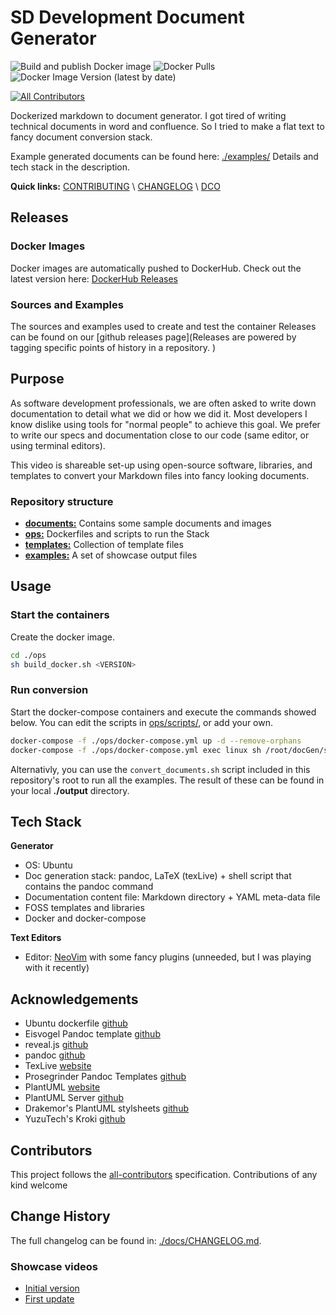 # SD Development Document Generator

![Build and publish Docker image](https://github.com/sddevelopment-be/document-generation/workflows/Build%20and%20publish%20Docker%20image/badge.svg) ![Docker Pulls](https://img.shields.io/docker/pulls/sddevelopmentbe/docgen) ![Docker Image Version (latest by date)](https://img.shields.io/docker/v/sddevelopmentbe/docgen)
<!-- ALL-CONTRIBUTORS-BADGE:START - Do not remove or modify this section -->
[![All Contributors](https://img.shields.io/badge/all_contributors-13-orange.svg?style=flat-square)](#contributors)
<!-- ALL-CONTRIBUTORS-BADGE:END --> 

Dockerized markdown to document generator. 
I got tired of writing technical documents in word and confluence.
So I tried to make a flat text to fancy document conversion stack.  

Example generated documents can be found here: [./examples/](../examples/)
Details and tech stack in the description.

**Quick links:**   [CONTRIBUTING](./CONTRIBUTING.md) \\ [CHANGELOG](./CHANGELOG.md) \\ [DCO](./DCO.md)

## Releases

### Docker Images
Docker images are automatically pushed to DockerHub.
Check out the latest version here: [DockerHub Releases](https://hub.docker.com/repository/docker/sddevelopmentbe/docgen/general)

### Sources and Examples
The sources and examples used to create and test the container Releases
can be found on our [github releases page](Releases are powered by tagging specific points of history in a repository. )

## Purpose

As software development professionals, we are often asked to write down documentation to detail what we did or how we did it. Most developers I know dislike using tools for "normal people" to  achieve this goal. We prefer to write our specs and documentation close to our code (same editor, or using terminal editors).

This video is shareable set-up using open-source software, libraries, and templates to convert your Markdown files into fancy looking documents.

### Repository structure

* [**documents:**](../documents) Contains some sample documents and images
* [**ops:**](../ops) Dockerfiles and scripts to run the Stack
* [**templates:**](../ops/templates) Collection of template files 
* [**examples:**](../examples) A set of showcase output files 

## Usage

### Start the containers

Create the docker image.
```bash
cd ./ops
sh build_docker.sh <VERSION>
```
### Run conversion

Start the docker-compose containers and execute the commands showed below.
You can edit the scripts in [ops/scripts/](../ops/scripts/), or add your own.


```bash
docker-compose -f ./ops/docker-compose.yml up -d --remove-orphans
docker-compose -f ./ops/docker-compose.yml exec linux sh /root/docGen/scripts/doc_runner.sh documents/document_sample.md document sdd-base
```

Alternativly, you can use the `convert_documents.sh` script included in this repository's root
to run all the examples. The result of these can be found in your local **./output** directory.

## Tech Stack

**Generator**
* OS: Ubuntu
* Doc generation stack: pandoc, LaTeX (texLive) + shell script that contains the pandoc command
* Documentation content file: Markdown directory + YAML meta-data file
* FOSS templates and libraries
* Docker and docker-compose

**Text Editors**
* Editor: [NeoVim](https://neovim.io/) with some fancy plugins (unneeded, but I was playing with it recently)

## Acknowledgements

* Ubuntu dockerfile [github](https://github.com/dockerfile/ubuntu)
* Eisvogel Pandoc template [github](https://github.com/Wandmalfarbe/pandoc-latex-template)
* reveal.js [github](https://github.com/hakimel/reveal.js)
* pandoc [github](https://github.com/jgm/pandoc)
* TexLive [website](https://tug.org/texlive/)
* Prosegrinder Pandoc Templates [github](https://github.com/prosegrinder/pandoc-templates)
* PlantUML [website](https://plantuml.com/)
* PlantUML Server [github](https://github.com/plantuml/plantuml-server)
* Drakemor's PlantUML stylsheets [github](https://github.com/Drakemor/RedDress-PlantUML)
* YuzuTech's Kroki [github](https://github.com/yuzutech/kroki)

## Contributors
<!-- ALL-CONTRIBUTORS-LIST:START - Do not remove or modify this section -->
<!-- prettier-ignore-start -->
<!-- markdownlint-disable -->

<!-- markdownlint-enable -->
<!-- prettier-ignore-end -->
<!-- ALL-CONTRIBUTORS-LIST:END -->

This project follows the [all-contributors](https://github.com/all-contributors/all-contributors) specification. Contributions of any kind welcome

## Change History 

The full changelog can be found in: [./docs/CHANGELOG.md](./docs/CHANGELOG.md).

### Showcase videos
* [Initial version](https://www.youtube.com/watch?v=N_aVZHArSS0)
* [First update](https://www.youtube.com/watch?v=oyBFv_9QFbk)

